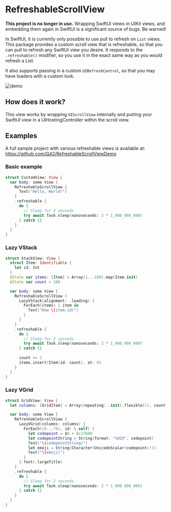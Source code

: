 # RefreshableScrollView

**This project is no longer in use.** Wrapping SwiftUI views in UIKit views, and embedding them again in SwiftUI is a significant source of bugs. Be warned!

In SwiftUI, it is currently only possible to use pull to refresh on `List` views. This package provides a custom scroll view that is refreshable, so that you can pull to refresh any SwiftUI view you desire. 
It responds to the `.refreshable()` modifier, so you use it in the exact same way as you would refresh a List.

It also supports passing in a custom `UIRefreshControl`, so that you may have loaders with a custom look.

![demo](https://user-images.githubusercontent.com/477710/170267593-7026758f-99c6-4175-87b2-ea03acd3ff9b.gif)

## How does it work?

This view works by wrapping `UIScrollView` internally and putting your SwiftUI view in a UIHostingController within the scroll view.

## Examples

A full sample project with various refreshable views is available at: https://github.com/Q42/RefreshableScrollViewDemo

### Basic example

```swift
struct CustomView: View {
  var body: some View {
    RefreshableScrollView {
      Text("Hello, World!")
    }
    .refreshable {
      do {
        // Sleep for 2 seconds
        try await Task.sleep(nanoseconds: 2 * 1_000_000_000)
      } catch {}
    }
  }
}
```

### Lazy VStack

```swift
struct StackView: View {
  struct Item: Identifiable {
    let id: Int
  }
  @State var items: [Item] = Array(1...100).map(Item.init)
  @State var count = 100

  var body: some View {
    RefreshableScrollView {
      LazyVStack(alignment: .leading) {
        ForEach(items) { item in
          Text("Row \(item.id)")
        }
      }
    }
    .refreshable {
      do {
        // Sleep for 2 seconds
        try await Task.sleep(nanoseconds: 2 * 1_000_000_000)
      } catch {}
      
      count += 1
      items.insert(Item(id: count), at: 0)
    }
  }
}
```

### Lazy VGrid

```swift
struct GridView: View {
  let columns: [GridItem] = Array(repeating: .init(.flexible()), count: 2)

  var body: some View {
    RefreshableScrollView {
      LazyVGrid(columns: columns) {
        ForEach((0...79), id: \.self) {
          let codepoint = $0 + 0x1f600
          let codepointString = String(format: "%02X", codepoint)
          Text("\(codepointString)")
          let emoji = String(Character(UnicodeScalar(codepoint)!))
          Text("\(emoji)")
        }
      }.font(.largeTitle)
    }
    .refreshable {
      do {
        // Sleep for 2 seconds
        try await Task.sleep(nanoseconds: 2 * 1_000_000_000)
      } catch {}
    }
  }
}
```
